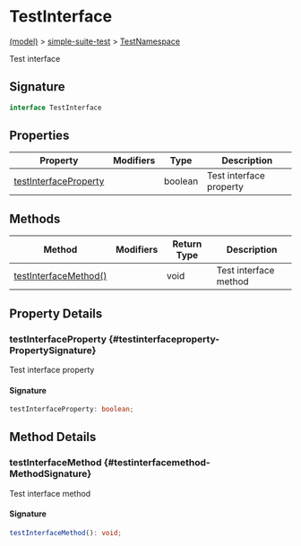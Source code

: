 
# TestInterface

[(model)](./index) &gt; [simple-suite-test](./simple-suite-test) &gt; [TestNamespace](./simple-suite-test/testnamespace)

Test interface

## Signature

```typescript
interface TestInterface 
```

## Properties

|  Property | Modifiers | Type | Description |
|  --- | --- | --- | --- |
|  [testInterfaceProperty](./simple-suite-test/testnamespace/testinterface#testinterfaceproperty-PropertySignature) |  | boolean | Test interface property |

## Methods

|  Method | Modifiers | Return Type | Description |
|  --- | --- | --- | --- |
|  [testInterfaceMethod()](./simple-suite-test/testnamespace/testinterface#testinterfacemethod-MethodSignature) |  | void | Test interface method |

## Property Details

### testInterfaceProperty {#testinterfaceproperty-PropertySignature}

Test interface property

#### Signature

```typescript
testInterfaceProperty: boolean;
```

## Method Details

### testInterfaceMethod {#testinterfacemethod-MethodSignature}

Test interface method

#### Signature

```typescript
testInterfaceMethod(): void;
```
